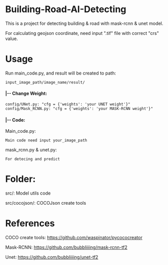 # Building-Road-AI-Detecting
This is a project for detecting building &amp; road with mask-rcnn &amp; unet model.

For calculating geojson coordinate, need input ".tif" file with correct "crs" value.

# Usage
Run main_code.py, and result will be created to path:
	
	input_image_path/image_name/result/

#### |-- Change Weight:
	config/UNet.py: "cfg = {'weights': 'your UNET weight'}"
	config/Mask_RCNN.py: "cfg = {'weights': 'your MASK-RCNN weight'}"

#### |-- Code:
Main_code.py: 
    
	Main code need input your_image_path

mask_rcnn.py & unet.py:

	For detecing and predict

# Folder:
src/: Model utils code

src/cocojson/: COCOJson create tools 

# References
COCO create tools: https://github.com/waspinator/pycococreator

Mask-RCNN: https://github.com/bubbliiiing/mask-rcnn-tf2

Unet: https://github.com/bubbliiiing/unet-tf2
